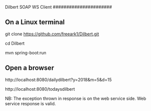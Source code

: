 Dilbert SOAP WS Client
######################

On a Linux terminal
--------------------
git clone https://github.com/freeark1/Dilbert.git

cd Dilbert

mvn spring-boot:run

Open a browser
--------------

http://localhost:8080/dailydilbert?y=2018&m=5&d=15

http://localhost:8080/todaysdilbert

NB: The exception thrown in response is on the web service side. Web service response is valid.

